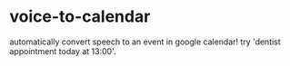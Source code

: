 # voice-to-calendar

automatically convert speech to an event in google calendar! try 'dentist appointment today at 13:00'.